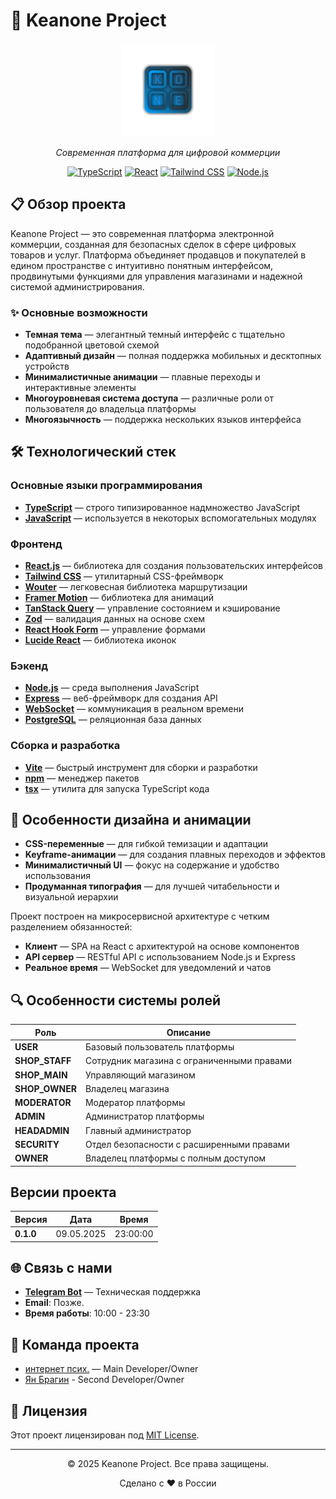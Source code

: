 # 🚀 Keanone Project

<div align="center">
  <img src="public/images/logo.png" alt="Keanone Marketplace Logo" width="150"/>
  <br>
  <p><em>Современная платформа для цифровой коммерции</em></p>
  
  [![TypeScript](https://img.shields.io/badge/TypeScript-007ACC?style=for-the-badge&logo=typescript&logoColor=white)](https://www.typescriptlang.org/)
  [![React](https://img.shields.io/badge/React-20232A?style=for-the-badge&logo=react&logoColor=61DAFB)](https://reactjs.org/)
  [![Tailwind CSS](https://img.shields.io/badge/Tailwind_CSS-38B2AC?style=for-the-badge&logo=tailwind-css&logoColor=white)](https://tailwindcss.com/)
  [![Node.js](https://img.shields.io/badge/Node.js-339933?style=for-the-badge&logo=nodedotjs&logoColor=white)](https://nodejs.org/)
</div>

## 📋 Обзор проекта

Keanone Project — это современная платформа электронной коммерции, созданная для безопасных сделок в сфере цифровых товаров и услуг. Платформа объединяет продавцов и покупателей в едином пространстве с интуитивно понятным интерфейсом, продвинутыми функциями для управления магазинами и надежной системой администрирования.

### ✨ Основные возможности

- **Темная тема** — элегантный темный интерфейс с тщательно подобранной цветовой схемой
- **Адаптивный дизайн** — полная поддержка мобильных и десктопных устройств
- **Минималистичные анимации** — плавные переходы и интерактивные элементы
- **Многоуровневая система доступа** — различные роли от пользователя до владельца платформы
- **Многоязычность** — поддержка нескольких языков интерфейса

## 🛠️ Технологический стек

### Основные языки программирования

- **[TypeScript](https://www.typescriptlang.org/)** — строго типизированное надмножество JavaScript
- **[JavaScript](https://developer.mozilla.org/en-US/docs/Web/JavaScript)** — используется в некоторых вспомогательных модулях

### Фронтенд

- **[React.js](https://reactjs.org/)** — библиотека для создания пользовательских интерфейсов
- **[Tailwind CSS](https://tailwindcss.com/)** — утилитарный CSS-фреймворк
- **[Wouter](https://github.com/molefrog/wouter)** — легковесная библиотека маршрутизации
- **[Framer Motion](https://www.framer.com/motion/)** — библиотека для анимаций
- **[TanStack Query](https://tanstack.com/query/latest)** — управление состоянием и кэширование
- **[Zod](https://zod.dev/)** — валидация данных на основе схем
- **[React Hook Form](https://react-hook-form.com/)** — управление формами
- **[Lucide React](https://lucide.dev/)** — библиотека иконок

### Бэкенд

- **[Node.js](https://nodejs.org/)** — среда выполнения JavaScript
- **[Express](https://expressjs.com/)** — веб-фреймворк для создания API
- **[WebSocket](https://developer.mozilla.org/en-US/docs/Web/API/WebSockets_API)** — коммуникация в реальном времени
- **[PostgreSQL](https://www.postgresql.org/)** — реляционная база данных

### Сборка и разработка

- **[Vite](https://vitejs.dev/)** — быстрый инструмент для сборки и разработки
- **[npm](https://www.npmjs.com/)** — менеджер пакетов
- **[tsx](https://github.com/esbuild-kit/tsx)** — утилита для запуска TypeScript кода

## 🎨 Особенности дизайна и анимации

- **CSS-переменные** — для гибкой темизации и адаптации
- **Keyframe-анимации** — для создания плавных переходов и эффектов
- **Минималистичный UI** — фокус на содержание и удобство использования
- **Продуманная типография** — для лучшей читабельности и визуальной иерархии


Проект построен на микросервисной архитектуре с четким разделением обязанностей:

- **Клиент** — SPA на React с архитектурой на основе компонентов
- **API сервер** — RESTful API с использованием Node.js и Express
- **Реальное время** — WebSocket для уведомлений и чатов

## 🔍 Особенности системы ролей

| Роль | Описание |
|------|----------|
| **USER** | Базовый пользователь платформы |
| **SHOP_STAFF** | Сотрудник магазина с ограниченными правами |
| **SHOP_MAIN** | Управляющий магазином |
| **SHOP_OWNER** | Владелец магазина |
| **MODERATOR** | Модератор платформы |
| **ADMIN** | Администратор платформы |
| **HEADADMIN** | Главный администратор |
| **SECURITY** | Отдел безопасности с расширенными правами |
| **OWNER** | Владелец платформы с полным доступом |

## Версии проекта

| Версия | Дата | Время | 
|------|----------|----------|
| **0.1.0** | 09.05.2025 | 23:00:00 |


## 🌐 Связь с нами

- **[Telegram Bot](https://t.me/KeanoneSupportRobot)** — Техническая поддержка
- **Email**: Позже.
- **Время работы**: 10:00 - 23:30

## 👤 Команда проекта

- [интернет псих.](https://k-connect.ru/profile/zxcursed) — Main Developer/Owner
- [Ян Брагин](https://k-connect.ru/profile/qsoul) - Second Developer/Owner

## 📝 Лицензия

Этот проект лицензирован под [MIT License](LICENSE).

---

<div align="center">
  <p>© 2025 Keanone Project. Все права защищены.</p>
  <p>Сделано с ❤️ в России</p>
</div> 
